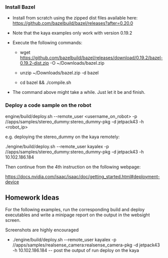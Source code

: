 ### Install Bazel

+ Install from scratch using the zipped dist files available here:
https://github.com/bazelbuild/bazel/releases?after=0.20.0

+ Note that the kaya examples only work with version 0.19.2

+ Execute the following commands:

    - wget https://github.com/bazelbuild/bazel/releases/download/0.19.2/bazel-0.19.2-dist.zip -O ~/Downloads/bazel.zip

    - unzip ~/Downloads/bazel.zip -d bazel
    - cd bazel && ./compile.sh 

+ The command above might take a while. Just let it be and finish.

### Deploy a code sample on the robot

engine/build/deploy.sh --remote_user <username_on_robot> -p //apps/samples/stereo_dummy:stereo_dummy-pkg -d jetpack43 -h <robot_ip>

e.g. deploying the stereo_dummy on the kaya remotely:

./engine/build/deploy.sh --remote_user kayalex -p //apps/samples/stereo_dummy:stereo_dummy-pkg -d jetpack43 -h 10.102.186.184

Then continue from the 4th instruction on the following webpage:

https://docs.nvidia.com/isaac/isaac/doc/getting_started.html#deployment-device


## Homework Ideas

For the following examples, run the corresponding build and deploy executables and write a minipage report on the output in the websight screen.

Screenshots are highly encouraged

+ ./engine/build/deploy.sh --remote_user kayalex -p //apps/samples/realsense_camera:realsense_camera-pkg -d jetpack43 -h 10.102.186.184
    -- post the output of run deploy on the kaya




